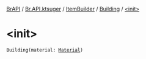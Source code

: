 [BrAPI](../../../index.md) / [Br.API.ktsuger](../../index.md) / [ItemBuilder](../index.md) / [Building](index.md) / [&lt;init&gt;](./-init-.md)

# &lt;init&gt;

`Building(material: `[`Material`](https://hub.spigotmc.org/javadocs/spigot/org/bukkit/Material.html)`)`